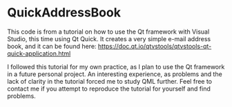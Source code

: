 # QuickAddressBook

This code is from a tutorial on how to use the Qt framework with Visual Studio, this time using Qt Quick. It creates a very simple e-mail address book, and it can be found here:
https://doc.qt.io/qtvstools/qtvstools-qt-quick-application.html

I followed this tutorial for my own practice, as I plan to use the Qt framework in a future personal project. 
An interesting experience, as problems and the lack of clarity in the tutorial forced me to study QML further. Feel free to contact me if you attempt to reproduce the tutorial for yourself and find problems.
